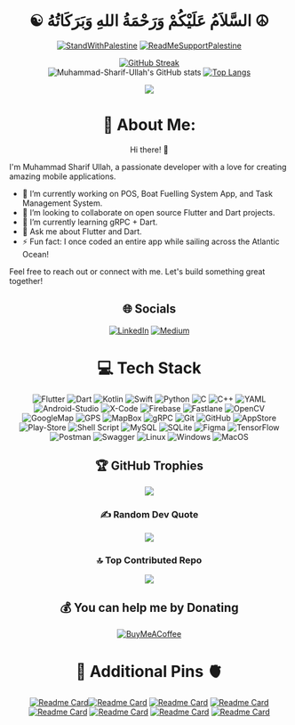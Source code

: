 <h1 align=center>☯ السَّلاَمُ عَلَيْكُمْ وَرَحْمَةُ اللهِ وَبَرَكَاتُهُ ☮</h1>

<div align=center> 
 

[![StandWithPalestine](https://raw.githubusercontent.com/Safouene1/support-palestine-banner/master/StandWithPalestine.svg)](https://techforpalestine.org/learn-more)
 [![ReadMeSupportPalestine](https://raw.githubusercontent.com/Safouene1/support-palestine-banner/master/banner-support.svg)](https://github.com/Safouene1/support-palestine-banner)
 
 [![GitHub Streak](https://streak-stats.demolab.com/?user=Muhammad-Sharif-Ullah&theme=vision-friendly-dark&card_width=800)](https://github.com/Muhammad-Sharif-Ullah?tab=repositories)             
![Muhammad-Sharif-Ullah's GitHub stats](https://github-readme-stats.vercel.app/api?username=Muhammad-Sharif-Ullah&show_icons=true&count_private=true&theme=codeSTACKr&card_width=800&show=reviews,discussions_started,discussions_answered,prs_merged,prs_merged_percentage)
 [![Top Langs](https://github-readme-stats.vercel.app/api/top-langs/?username=Muhammad-Sharif-Ullah&layout=donut&theme=vision-friendly-dark&card_width=750)](https://github.com/Muhammad-Sharif-Ullah?tab=repositories)
 
 [![](https://visitcount.itsvg.in/api?id=Muhammad-Sharif-Ullah&icon=0&color=3)](https://visitcount.itsvg.in)


# 💫 About Me:
Hi there! 👋
<div align=left> 
I'm Muhammad Sharif Ullah, a passionate developer with a love for creating amazing mobile applications.

- 🔭 I’m currently working on POS, Boat Fuelling System App, and Task Management System.
- 👯 I’m looking to collaborate on open source Flutter and Dart projects.
- 🌱 I’m currently learning gRPC + Dart.
- 💬 Ask me about Flutter and Dart.
- ⚡ Fun fact: I once coded an entire app while sailing across the Atlantic Ocean!

Feel free to reach out or connect with me. Let's build something great together!
</div> 

## 🌐 Socials
[![LinkedIn](https://img.shields.io/badge/LinkedIn-%230077B5.svg?logo=linkedin&logoColor=white)](https://linkedin.com/in/https://www.linkedin.com/in/md-sharif-ullah) [![Medium](https://img.shields.io/badge/Medium-12100E?logo=medium&logoColor=white)](https://medium.com/@https://medium.com/@sharif.dev.bd) 

# 💻 Tech Stack
![Flutter](https://img.shields.io/badge/Flutter-%2302569B.svg?style=flat&logo=Flutter&logoColor=white) ![Dart](https://img.shields.io/badge/dart-%230175C2.svg?style=flat&logo=dart&logoColor=white) ![Kotlin](https://img.shields.io/badge/kotlin-%237F52FF.svg?style=flat&logo=kotlin&logoColor=white) ![Swift](https://img.shields.io/badge/swift-F54A2A?style=flat&logo=swift&logoColor=white) ![Python](https://img.shields.io/badge/python-3670A0?style=flat&logo=python&logoColor=ffdd54) ![C](https://img.shields.io/badge/c-%2300599C.svg?style=flat&logo=c&logoColor=white) ![C++](https://img.shields.io/badge/c++-%2300599C.svg?style=flat&logo=c%2B%2B&logoColor=white) ![YAML](https://img.shields.io/badge/yaml-%23ffffff.svg?style=flat&logo=yaml&logoColor=151515) ![Android-Studio](https://img.shields.io/badge/Android-Studio-3670A0?style=flat&logo=Android-Studio&logoColor=ffdd54) ![X-Code](https://img.shields.io/badge/XCode-3670A0?style=flat&logo=XCode&logoColor=ffdd54) ![Firebase](https://img.shields.io/badge/firebase-a08021?style=flat&logo=firebase&logoColor=ffcd34) ![Fastlane](https://img.shields.io/badge/Fastlane-a08021?style=flat&logo=Fastlane&logoColor=ffcd34) ![OpenCV](https://img.shields.io/badge/opencv-%23white.svg?style=flat&logo=opencv&logoColor=white) ![GoogleMap](https://img.shields.io/badge/GgoogleMap-%23fbbc04.svg?style=flat&logo=Google-Maps&logoColor=1a73e8)  ![GPS](https://img.shields.io/badge/gps-%23fbbc04.svg?style=flat&logo=gps&logoColor=1a73e8) ![MapBox](https://img.shields.io/badge/Mapbox-%23black.svg?style=flat&logo=Mapbox&logoColor=black) ![gRPC](https://img.shields.io/badge/gRPC-%23white.svg?style=flat&logo=gRPC&logoColor=white) ![Git](https://img.shields.io/badge/git-%23F05033.svg?style=flat&logo=git&logoColor=white) ![GitHub](https://img.shields.io/badge/github-%23121011.svg?style=flat&logo=github&logoColor=white) ![AppStore](https://img.shields.io/badge/AppStore-%23121011.svg?style=flat&logo=AppStore&logoColor=white)  ![Play-Store](https://img.shields.io/badge/Play-Store-%23121011.svg?style=flat&logo=Play-Store&logoColor=white) ![Shell Script](https://img.shields.io/badge/shell_script-%23121011.svg?style=flat&logo=gnu-bash&logoColor=white) ![MySQL](https://img.shields.io/badge/mysql-4479A1.svg?style=flat&logo=mysql&logoColor=white) ![SQLite](https://img.shields.io/badge/sqlite-%2307405e.svg?style=flat&logo=sqlite&logoColor=white) ![Figma](https://img.shields.io/badge/Figma-a08021?style=flat&logo=Figma&logoColor=ffcd34) ![TensorFlow](https://img.shields.io/badge/TensorFlow-%23FF6F00.svg?style=flat&logo=TensorFlow&logoColor=white) ![Postman](https://img.shields.io/badge/Postman-FF6C37?style=flat&logo=postman&logoColor=white) ![Swagger](https://img.shields.io/badge/-Swagger-%23Clojure?style=flat&logo=swagger&logoColor=white) ![Linux](https://img.shields.io/badge/-Linux-%23Clojure?style=flat&logo=Linux&logoColor=white) ![Windows](https://img.shields.io/badge/-Windows-%23Clojure?style=flat&logo=Windows&logoColor=white) ![MacOS](https://img.shields.io/badge/-MacOS-%23Clojure?style=flat&logo=MacOS&logoColor=white)


## 🏆 GitHub Trophies
![](https://github-profile-trophy.vercel.app/?username=Muhammad-Sharif-Ullah&theme=radical&no-frame=false&no-bg=false&margin-w=4)

### ✍️ Random Dev Quote
![](https://quotes-github-readme.vercel.app/api?type=horizontal&theme=radical)

### 🔝 Top Contributed Repo
![](https://github-contributor-stats.vercel.app/api?username=Muhammad-Sharif-Ullah&limit=5&theme=radical&combine_all_yearly_contributions=true)


  ## 💰 You can help me by Donating
  [![BuyMeACoffee](https://img.shields.io/badge/Buy%20Me%20a%20Coffee-ffdd00?style=for-the-badge&logo=buy-me-a-coffee&logoColor=black)](https://buymeacoffee.com/https://www.buymeacoffee.com/sharifdev) 

<h1 align=center>🧠 Additional Pins 🫀</h1>

[![Readme Card](https://github-readme-stats.vercel.app/api/pin/?username=Muhammad-Sharif-Ullah&theme=vision-friendly-dark&repo=Flutter-Football-Live-Score-App)](https://github.com/Muhammad-Sharif-Ullah/Flutter-Football-Live-Score-App)[![Readme Card](https://github-readme-stats.vercel.app/api/pin/?username=Muhammad-Sharif-Ullah&theme=codeSTACKr&repo=flutter_ar)](https://github.com/Muhammad-Sharif-Ullah/flutter_ar)
[![Readme Card](https://github-readme-stats.vercel.app/api/pin/?username=Muhammad-Sharif-Ullah&theme=codeSTACKr&repo=Online-Judge-Problems)](https://github.com/Muhammad-Sharif-Ullah/Online-Judge-Problems)
[![Readme Card](https://github-readme-stats.vercel.app/api/pin/?username=Muhammad-Sharif-Ullah&theme=codeSTACKr&repo=eshop)](https://github.com/Muhammad-Sharif-Ullah/eshop)
[![Readme Card](https://github-readme-stats.vercel.app/api/pin/?username=Muhammad-Sharif-Ullah&theme=codeSTACKr&repo=food_delivery)](https://github.com/Muhammad-Sharif-Ullah/food_delivery)
[![Readme Card](https://github-readme-stats.vercel.app/api/pin/?username=Muhammad-Sharif-Ullah&theme=codeSTACKr&repo=letterboxd)](https://github.com/Muhammad-Sharif-Ullah/letterboxd)
[![Readme Card](https://github-readme-stats.vercel.app/api/pin/?username=Muhammad-Sharif-Ullah&theme=codeSTACKr&repo=grpc_project)](https://github.com/Muhammad-Sharif-Ullah/grpc_project)
[![Readme Card](https://github-readme-stats.vercel.app/api/pin/?username=Muhammad-Sharif-Ullah&repo=Flutter-Interview&theme=vision-friendly-dark)](https://github.com/Muhammad-Sharif-Ullah/Flutter-Interview)
<div align=center> 

